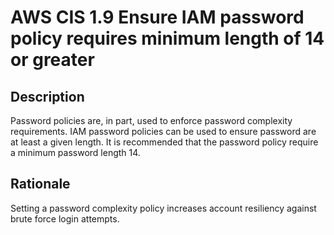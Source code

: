 # AWS CIS 1.9 Ensure IAM password policy requires minimum length of 14 or greater

## Description

Password policies are, in part, used to enforce password complexity requirements. IAM
password policies can be used to ensure password are at least a given length. It is
recommended that the password policy require a minimum password length 14.

## Rationale

Setting a password complexity policy increases account resiliency against brute force login
attempts.